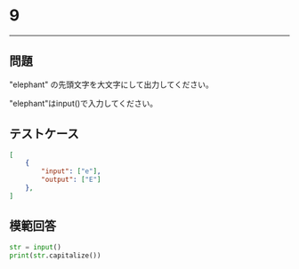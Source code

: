 # 9

---
## 問題

"elephant" の先頭文字を大文字にして出力してください。

"elephant"はinput()で入力してください。
## テストケース

```json
[
	{
		"input": ["e"],
		"output": ["E"]
  	},
]
```

## 模範回答
```python
str = input()
print(str.capitalize())
```